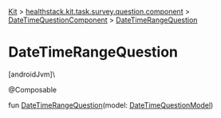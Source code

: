
[Kit](../../../kit.html) > [healthstack.kit.task.survey.question.component](../index.html) > [DateTimeQuestionComponent](index.html) > [DateTimeRangeQuestion](-date-time-range-question.html)



# DateTimeRangeQuestion



[androidJvm]\




@Composable



fun [DateTimeRangeQuestion](-date-time-range-question.html)(model: [DateTimeQuestionModel](../../healthstack.kit.task.survey.question.model/-date-time-question-model/index.html))




